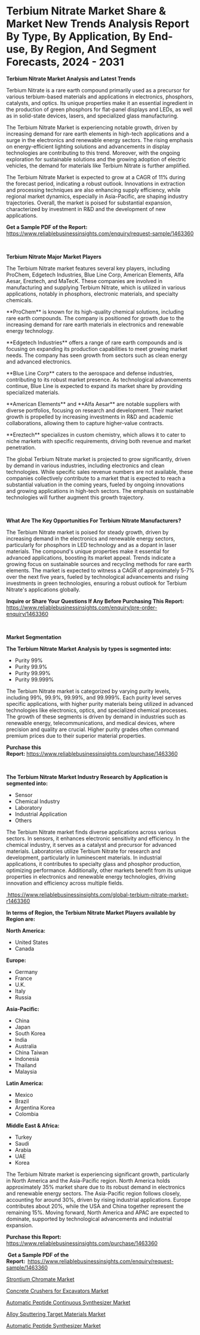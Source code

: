 <p><h1>Terbium Nitrate Market Share & Market New Trends Analysis Report By Type, By Application, By End-use, By Region, And Segment Forecasts, 2024 - 2031</h1></p><p><strong>Terbium Nitrate Market Analysis and Latest Trends</strong></p>
<p><p>Terbium Nitrate is a rare earth compound primarily used as a precursor for various terbium-based materials and applications in electronics, phosphors, catalysts, and optics. Its unique properties make it an essential ingredient in the production of green phosphors for flat-panel displays and LEDs, as well as in solid-state devices, lasers, and specialized glass manufacturing.</p><p>The Terbium Nitrate Market is experiencing notable growth, driven by increasing demand for rare earth elements in high-tech applications and a surge in the electronics and renewable energy sectors. The rising emphasis on energy-efficient lighting solutions and advancements in display technologies are contributing to this trend. Moreover, with the ongoing exploration for sustainable solutions and the growing adoption of electric vehicles, the demand for materials like Terbium Nitrate is further amplified.</p><p>The Terbium Nitrate Market is expected to grow at a CAGR of 11% during the forecast period, indicating a robust outlook. Innovations in extraction and processing techniques are also enhancing supply efficiency, while regional market dynamics, especially in Asia-Pacific, are shaping industry trajectories. Overall, the market is poised for substantial expansion, characterized by investment in R&D and the development of new applications.</p></p>
<p><strong>Get a Sample PDF of the Report:&nbsp;</strong> <a href="https://www.reliablebusinessinsights.com/enquiry/request-sample/1463360?utm_campaign=1113&utm_medium=2&utm_source=Github&utm_content=ia&utm_term=10112024&utm_id=terbium-nitrate">https://www.reliablebusinessinsights.com/enquiry/request-sample/1463360</a></p>
<p>&nbsp;</p>
<p><strong>Terbium Nitrate Major Market Players</strong></p>
<p><p>The Terbium Nitrate market features several key players, including ProChem, Edgetech Industries, Blue Line Corp, American Elements, Alfa Aesar, Ereztech, and MaTecK. These companies are involved in manufacturing and supplying Terbium Nitrate, which is utilized in various applications, notably in phosphors, electronic materials, and specialty chemicals.</p><p>**ProChem** is known for its high-quality chemical solutions, including rare earth compounds. The company is positioned for growth due to the increasing demand for rare earth materials in electronics and renewable energy technology. </p><p>**Edgetech Industries** offers a range of rare earth compounds and is focusing on expanding its production capabilities to meet growing market needs. The company has seen growth from sectors such as clean energy and advanced electronics. </p><p>**Blue Line Corp** caters to the aerospace and defense industries, contributing to its robust market presence. As technological advancements continue, Blue Line is expected to expand its market share by providing specialized materials.</p><p>**American Elements** and **Alfa Aesar** are notable suppliers with diverse portfolios, focusing on research and development. Their market growth is propelled by increasing investments in R&D and academic collaborations, allowing them to capture higher-value contracts.</p><p>**Ereztech** specializes in custom chemistry, which allows it to cater to niche markets with specific requirements, driving both revenue and market penetration.</p><p>The global Terbium Nitrate market is projected to grow significantly, driven by demand in various industries, including electronics and clean technologies. While specific sales revenue numbers are not available, these companies collectively contribute to a market that is expected to reach a substantial valuation in the coming years, fueled by ongoing innovations and growing applications in high-tech sectors. The emphasis on sustainable technologies will further augment this growth trajectory.</p></p>
<p>&nbsp;</p>
<p><strong>What Are The Key Opportunities For Terbium Nitrate Manufacturers?</strong></p>
<p><p>The Terbium Nitrate market is poised for steady growth, driven by increasing demand in the electronics and renewable energy sectors, particularly for phosphors in LED technology and as a dopant in laser materials. The compound's unique properties make it essential for advanced applications, boosting its market appeal. Trends indicate a growing focus on sustainable sources and recycling methods for rare earth elements. The market is expected to witness a CAGR of approximately 5-7% over the next five years, fueled by technological advancements and rising investments in green technologies, ensuring a robust outlook for Terbium Nitrate's applications globally.</p></p>
<p><strong>Inquire or Share Your Questions If Any Before Purchasing This Report:</strong> <a href="https://www.reliablebusinessinsights.com/enquiry/pre-order-enquiry/1463360?utm_campaign=1113&utm_medium=2&utm_source=Github&utm_content=ia&utm_term=10112024&utm_id=terbium-nitrate">https://www.reliablebusinessinsights.com/enquiry/pre-order-enquiry/1463360</a></p>
<p>&nbsp;</p>
<p><strong>Market Segmentation</strong></p>
<p><strong>The Terbium Nitrate Market Analysis by types is segmented into:</strong></p>
<p><ul><li>Purity 99%</li><li>Purity 99.9%</li><li>Purity 99.99%</li><li>Purity 99.999%</li></ul></p>
<p><p>The Terbium Nitrate market is categorized by varying purity levels, including 99%, 99.9%, 99.99%, and 99.999%. Each purity level serves specific applications, with higher purity materials being utilized in advanced technologies like electronics, optics, and specialized chemical processes. The growth of these segments is driven by demand in industries such as renewable energy, telecommunications, and medical devices, where precision and quality are crucial. Higher purity grades often command premium prices due to their superior material properties.</p></p>
<p><strong>Purchase this Report:&nbsp;</strong><a href="https://www.reliablebusinessinsights.com/purchase/1463360?utm_campaign=1113&utm_medium=2&utm_source=Github&utm_content=ia&utm_term=10112024&utm_id=terbium-nitrate">https://www.reliablebusinessinsights.com/purchase/1463360</a></p>
<p>&nbsp;</p>
<p><strong>The Terbium Nitrate Market Industry Research by Application is segmented into:</strong></p>
<p><ul><li>Sensor</li><li>Chemical Industry</li><li>Laboratory</li><li>Industrial Application</li><li>Others</li></ul></p>
<p><p>The Terbium Nitrate market finds diverse applications across various sectors. In sensors, it enhances electronic sensitivity and efficiency. In the chemical industry, it serves as a catalyst and precursor for advanced materials. Laboratories utilize Terbium Nitrate for research and development, particularly in luminescent materials. In industrial applications, it contributes to specialty glass and phosphor production, optimizing performance. Additionally, other markets benefit from its unique properties in electronics and renewable energy technologies, driving innovation and efficiency across multiple fields.</p></p>
<p><a href="https://www.reliablebusinessinsights.com/global-terbium-nitrate-market-r1463360?utm_campaign=1113&utm_medium=2&utm_source=Github&utm_content=ia&utm_term=10112024&utm_id=terbium-nitrate">&nbsp;https://www.reliablebusinessinsights.com/global-terbium-nitrate-market-r1463360</a></p>
<p><strong>In terms of Region, the Terbium Nitrate Market Players available by Region are:</strong></p>
<p>
    <p> <strong> North America: </strong>
        <ul>
            <li>United States</li>
            <li>Canada</li>
        </ul>
        </p> 
    <p> <strong> Europe: </strong>
        <ul>
            <li>Germany</li>
            <li>France</li>
            <li>U.K.</li>
            <li>Italy</li>
            <li>Russia</li>
        </ul>
        </p> 
    <p> <strong> Asia-Pacific: </strong>
        <ul>
            <li>China</li>
            <li>Japan</li>
            <li>South Korea</li>
            <li>India</li>
            <li>Australia</li>
            <li>China Taiwan</li>
            <li>Indonesia</li>
            <li>Thailand</li>
            <li>Malaysia</li>
        </ul>
        </p> 
    <p> <strong> Latin America: </strong>
        <ul>
            <li>Mexico</li>
            <li>Brazil</li>
            <li>Argentina Korea</li>
            <li>Colombia</li>
        </ul>
        </p> 
    <p> <strong> Middle East & Africa: </strong>
        <ul>
            <li>Turkey</li>
            <li>Saudi</li>
            <li>Arabia</li>
            <li>UAE</li>
            <li>Korea</li>
        </ul>
    </p>
    </p>
<p><p>The Terbium Nitrate market is experiencing significant growth, particularly in North America and the Asia-Pacific region. North America holds approximately 35% market share due to its robust demand in electronics and renewable energy sectors. The Asia-Pacific region follows closely, accounting for around 30%, driven by rising industrial applications. Europe contributes about 20%, while the USA and China together represent the remaining 15%. Moving forward, North America and APAC are expected to dominate, supported by technological advancements and industrial expansion.</p></p>
<p><strong>Purchase this Report: </strong><a href="https://www.reliablebusinessinsights.com/purchase/1463360?utm_campaign=1113&utm_medium=2&utm_source=Github&utm_content=ia&utm_term=10112024&utm_id=terbium-nitrate">https://www.reliablebusinessinsights.com/purchase/1463360</a></p>
<p>&nbsp;<strong>Get a Sample PDF of the Report:&nbsp;&nbsp;</strong><a href="https://www.reliablebusinessinsights.com/enquiry/request-sample/1463360?utm_campaign=1113&utm_medium=2&utm_source=Github&utm_content=ia&utm_term=10112024&utm_id=terbium-nitrate">https://www.reliablebusinessinsights.com/enquiry/request-sample/1463360</a></p>
<p><strong></strong></p>
<p><p><a href="https://github.com/tewellnudorennk/Market-Research-Report-List-1/blob/main/strontium-chromate-market.md?utm_campaign=1113&utm_medium=2&utm_source=Github&utm_content=ia&utm_term=10112024&utm_id=terbium-nitrate">Strontium Chromate Market</a></p><p><a href="https://www.linkedin.com/pulse/concrete-crushers-excavators-market-revolution-size-share-emerging-ggkic?utm_campaign=1113&utm_medium=2&utm_source=Github&utm_content=ia&utm_term=10112024&utm_id=terbium-nitrate">Concrete Crushers for Excavators Market</a></p><p><a href="https://issuu.com/reportprime-2/docs/automatic-peptide-continuous-synthe_6dc43590b28cc6?utm_campaign=1113&utm_medium=2&utm_source=Github&utm_content=ia&utm_term=10112024&utm_id=terbium-nitrate">Automatic Peptide Continuous Synthesizer Market</a></p><p><a href="https://www.linkedin.com/pulse/disruption-innovation-alloy-sputtering-target-materials-industry-4htbc?utm_campaign=1113&utm_medium=2&utm_source=Github&utm_content=ia&utm_term=10112024&utm_id=terbium-nitrate">Alloy Sputtering Target Materials Market</a></p><p><a href="https://issuu.com/reportprime-2/docs/automatic-peptide-synthesizer-marke_9dcad4ca78aa9d?utm_campaign=1113&utm_medium=2&utm_source=Github&utm_content=ia&utm_term=10112024&utm_id=terbium-nitrate">Automatic Peptide Synthesizer Market</a></p></p>